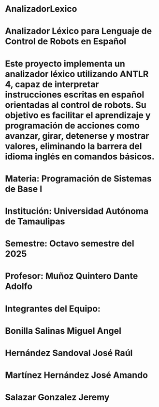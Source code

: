# AnalizadorLexico

# Analizador Léxico para Lenguaje de Control de Robots en Español
# Este proyecto implementa un analizador léxico utilizando ANTLR 4, capaz de interpretar instrucciones escritas en español orientadas al control de robots. Su objetivo es facilitar el aprendizaje y programación de acciones como avanzar, girar, detenerse y mostrar valores, eliminando la barrera del idioma inglés en comandos básicos.

# Materia: Programación de Sistemas de Base I
# Institución: Universidad Autónoma de Tamaulipas
# Semestre: Octavo semestre del 2025
# Profesor: Muñoz Quintero Dante Adolfo

# Integrantes del Equipo:
# Bonilla Salinas Miguel Angel
# Hernández Sandoval José Raúl
# Martínez Hernández José Amando
# Salazar Gonzalez Jeremy

